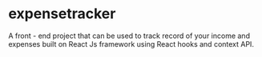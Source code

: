 # expensetracker
A front - end project that can be used to track record of your income and expenses built on React Js framework using React hooks and context API.
